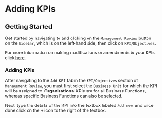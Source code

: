 # Adding KPIs

## Getting Started

Get started by navigating to and clicking on the `Management Review` button on the `Sidebar`, which is on the left-hand side, then click on `KPI/Objectives`.

For more information on making modifications or amendments to your KPIs click [here][KPI Action].

### Adding KPIs

After navigating to the `Add KPI` tab in the `KPI/Objectives` section of `Management Review`, you must first select the `Business Unit` for which the KPI will be assigned to. **Organisational** KPIs are for all Business Functions, whereas specific Business Functions can also be selected.

Next, type the details of the KPI into the textbox labeled `Add new`, and once done click on the **+** icon to the right of the textbox.

[KPI Action]: ../actions#kpis